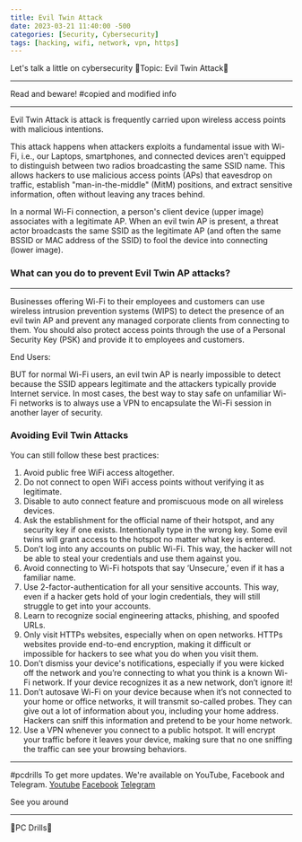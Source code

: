 ```yaml
---
title: Evil Twin Attack
date: 2023-03-21 11:40:00 -500
categories: [Security, Cybersecurity]
tags: [hacking, wifi, network, vpn, https]
---
```


Let's talk a little on cybersecurity
🧊Topic: Evil Twin Attack🧊
_______________________
Read and beware!
#copied and modified info
_______________________
Evil Twin Attack is attack is frequently carried upon wireless access points with malicious intentions.

This attack happens when attackers exploits a fundamental issue with Wi-Fi, i.e., our Laptops, smartphones, and connected devices aren't equipped to distinguish between two radios broadcasting the same SSID name. This allows hackers to use malicious access points (APs) that eavesdrop on traffic, establish "man-in-the-middle" (MitM) positions, and extract sensitive information, often without leaving any traces behind.

In a normal Wi-Fi connection, a person's client device (upper image) associates with a legitimate AP. When an evil twin AP is present, a threat actor broadcasts the same SSID as the legitimate AP (and often the same BSSID or MAC address of the SSID) to fool the device into connecting (lower image).

### What can you do to prevent Evil Twin AP attacks?
_________________________________

Businesses offering Wi-Fi to their employees and customers can use wireless intrusion prevention systems (WIPS) to detect the presence of an evil twin AP and prevent any managed corporate clients from connecting to them. You should also protect access points through the use of a Personal Security Key (PSK) and provide it to employees and customers.

End Users:

BUT for normal Wi-Fi users, an evil twin AP is nearly impossible to detect because the SSID appears legitimate and the attackers typically provide Internet service. In most cases, the best way to stay safe on unfamiliar Wi-Fi networks is to always use a VPN to encapsulate the Wi-Fi session in another layer of security.

### Avoiding Evil Twin Attacks

You can still follow these best practices:

1.   Avoid public free WiFi access altogether.
2.   Do not connect to open WiFi access points without verifying it as legitimate.
3.   Disable to auto connect feature and promiscuous mode on all wireless devices.
4.   Ask the establishment for the official name of their hotspot, and any security key if one exists. Intentionally type in the wrong key. Some evil twins will grant access to the hotspot no matter what key is entered.
5.   Don’t log into any accounts on public Wi-Fi. This way, the hacker will not be able to steal your credentials and use them against you.
6.   Avoid connecting to Wi-Fi hotspots that say ‘Unsecure,’ even if it has a familiar name.
7.   Use 2-factor-authentication for all your sensitive accounts. This way, even if a hacker gets hold of your login credentials, they will still struggle to get into your accounts.
8.   Learn to recognize social engineering attacks, phishing, and spoofed URLs.
9.   Only visit HTTPs websites, especially when on open networks. HTTPs websites provide end-to-end encryption, making it difficult or impossible for hackers to see what you do when you visit them.
10.   Don’t dismiss your device's notifications, especially if you were kicked off the network and you’re connecting to what you think is a known Wi-Fi network. If your device recognizes it as a new network, don’t ignore it!
11.   Don’t autosave Wi-Fi on your device because when it’s not connected to your home or office networks, it will transmit so-called probes. They can give out a lot of information about you, including your home address. Hackers can sniff this information and pretend to be your home network.
12.   Use a VPN whenever you connect to a public hotspot. It will encrypt your traffic before it leaves your device, making sure that no one sniffing the traffic can see your browsing behaviors.
_______________________
#pcdrills 
To get more updates. 
We're available on 
YouTube, Facebook and Telegram.
[Youtube](https://www.youtube.com/pcdrills)
[Facebook](https://www.facebook.com/pcdrillsofficial/)
[Telegram](https://t.me/pcdrills/)

See you around
_______________________
 🥂PC Drills🥂